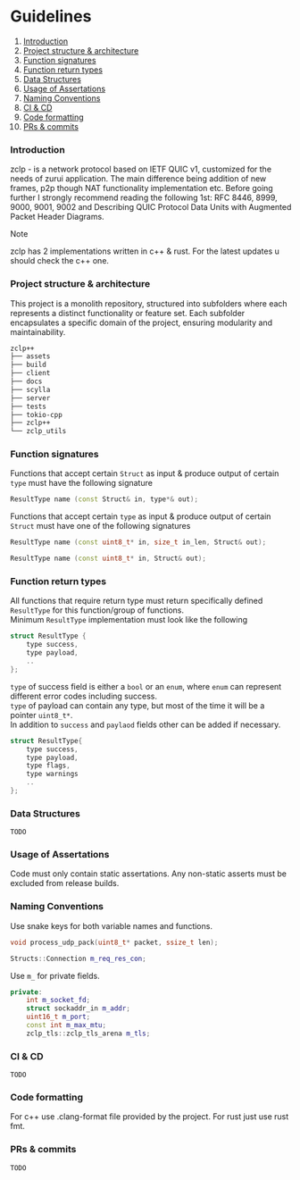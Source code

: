 # Guidelines

1. [Introduction](#introduction)
2. [Project structure & architecture](#project-structure--architecture)
3. [Function signatures](#function-signatures)
4. [Function return types](#function-return-types)
5. [Data Structures](#data-structures)
6. [Usage of Assertations](#usage-of-assertations)
7. [Naming Conventions](#naming-conventions)
8. [CI & CD](#ci--cd)
9. [Code formatting](#code-formatting)
10. [PRs & commits](#prs--commits)

### Introduction

zclp - is a network protocol based on IETF QUIC v1, customized for the needs of zurui application.
The main difference being addition of new frames, p2p though NAT functionality implementation etc.
Before going further I strongly recommend reading the following 1st: RFC 8446, 8999, 9000, 9001, 9002 and Describing
QUIC Protocol Data Units with Augmented Packet Header Diagrams.

> [!NOTE]
> zclp has 2 implementations written in c++ & rust.
> For the latest updates u should check the c++ one.

### Project structure & architecture

This project is a monolith repository, structured into subfolders where each represents
a distinct functionality or feature set. Each subfolder encapsulates a specific domain of the project, ensuring
modularity and maintainability.

```bash
zclp++
├── assets
├── build
├── client
├── docs
├── scylla
├── server
├── tests
├── tokio-cpp
├── zclp++
└── zclp_utils
```

### Function signatures

Functions that accept certain `Struct` as input & produce output of certain `type` must have the following signature

```cpp
ResultType name (const Struct& in, type*& out);
```

Functions that accept certain `type` as input & produce output of certain `Struct` must have one of the following
signatures

```cpp
ResultType name (const uint8_t* in, size_t in_len, Struct& out);
```

```cpp
ResultType name (const uint8_t* in, Struct& out);
```

### Function return types

All functions that require return type must return specifically defined `ResultType` for this function/group of
functions.</br>
Minimum `ResultType` implementation must look like the following

```cpp
struct ResultType {
    type success,
    type payload,
    ..
};
```

`type` of success field is either a `bool` or an `enum`, where `enum` can represent different error codes
including success.</br>
`type` of payload can contain any type, but most of the time it will be a pointer `uint8_t*`.</br>
In addition to `success` and `paylaod` fields other can be added if necessary.

```cpp
struct ResultType{
    type success,
    type payload,
    type flags,
    type warnings
    ..
};
```

### Data Structures
```
TODO
```

### Usage of Assertations

Code must only contain static assertations. Any non-static asserts must be excluded from release builds.

### Naming Conventions

Use snake keys for both variable names and functions.

```cpp
void process_udp_pack(uint8_t* packet, ssize_t len);
```

```cpp
Structs::Connection m_req_res_con;
```

Use `m_` for private fields.

```cpp
private:
    int m_socket_fd;
    struct sockaddr_in m_addr;
    uint16_t m_port;
    const int m_max_mtu;
    zclp_tls::zclp_tls_arena m_tls;
```

### CI & CD
```
TODO
```

### Code formatting
For c++ use .clang-format file provided by the project.
For rust just use rust fmt.

### PRs & commits
```
TODO
```